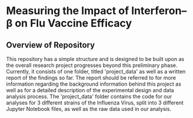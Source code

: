 # Measuring the Impact of Interferon–β on Flu Vaccine Efficacy

## Overview of Repository
This repository has a simple structure and is designed to be built upon as the overall research project progresses beyond this preliminary phase. Currently, it consists of one folder, titled 'project_data' as well as a written report of the findings so far. The report should be referred to for more information regarding the background information behind this project as well as for a detailed description of the experimental design and data analysis process. The 'project_data' folder contains the code for our analyses for 3 different strains of the Influenza Virus, split into 3 different Jupyter Notebook files, as well as the raw data used in our analysis.

